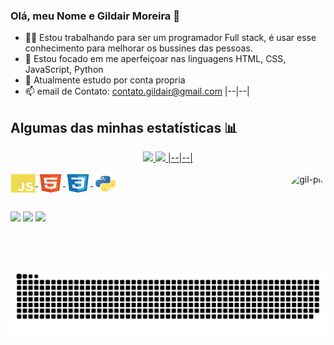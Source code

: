 ### Olá, meu Nome e Gildair Moreira 👋

- 🗿🍷 Estou trabalhando para ser um programador Full stack, é usar esse conhecimento para melhorar os bussines das pessoas.
- 🌱 Estou focado em me aperfeiçoar nas linguagens HTML, CSS, JavaScript, Python
- 💬 Atualmente estudo por conta propria
- 📫 email de Contato: contato.gildair@gmail.com
|--|--|

## Algumas das minhas estatísticas 📊
<div align="center"; display=block;>
  <a href="https://github.com/gildairmoreira">
  <img height="155em" src="https://github-readme-stats.vercel.app/api?username=gildairmoreira&show_icons=true&theme=moltack&include_all_commits=true&count_private=true"/>
  <img height="155em" src="https://github-readme-stats.vercel.app/api/top-langs/?username=gildairmoreira&layout=compact&langs_count=7&theme=moltack"/>
  |--|--|
    
  <br>
 </div>


</div>
  <div style="display: inline_block"><br>
  <img align="center" alt="gil-Js" height="30" width="40" src="https://raw.githubusercontent.com/devicons/devicon/master/icons/javascript/javascript-plain.svg">
  <img align="center" alt="gil-HTML" height="30" width="40" src="https://raw.githubusercontent.com/devicons/devicon/master/icons/html5/html5-original.svg">
  <img align="center" alt="gil-CSS" height="30" width="40" src="https://raw.githubusercontent.com/devicons/devicon/master/icons/css3/css3-original.svg">
  <img align="center" alt="gil-Python" height="30" width="40" src="https://raw.githubusercontent.com/devicons/devicon/master/icons/python/python-original.svg">
  <img align="right" alt="gil-pic" height="150" style="border-radius:50px;" src="https://images.emojiterra.com/google/noto-emoji/v2.034/512px/1f5ff.png">
</div>
    
  ##
 <div>
  <a href="https://instagram.com/gildairmoreira/" target="_blank"><img src="https://img.shields.io/badge/-Instagram-%23E4405F?style=for-the-badge&logo=instagram&logoColor=white" target="_blank"></a>
  <a href = "mailto:contato.gildair@gmail.com"><img src="https://img.shields.io/badge/-Gmail-%23333?style=for-the-badge&logo=gmail&logoColor=white" target="_blank"></a>
  <a href="https://www.linkedin.com/in/gildair-moreira-420408241" target="_blank"><img src="https://img.shields.io/badge/-LinkedIn-%230077B5?style=for-the-badge&logo=linkedin&logoColor=white" target="_blank"></a>
  
  
  ![Snake animation](https://github.com/gildairmoreira/gildairmoreira/blob/output/github-contribution-grid-snake.svg)
   
  </div>
